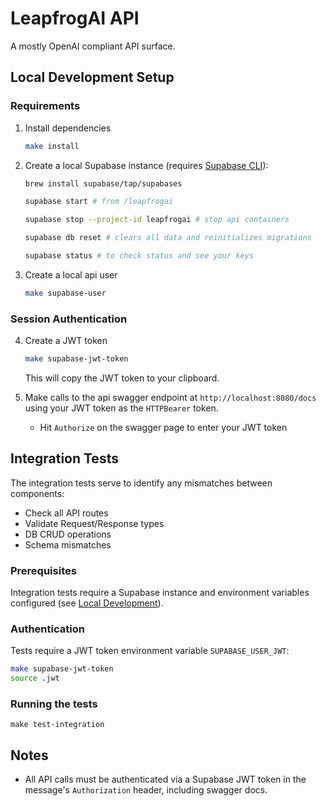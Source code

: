 # LeapfrogAI API

A mostly OpenAI compliant API surface.

## Local Development Setup

### Requirements

1. Install dependencies
    ```bash
    make install
    ```

2. Create a local Supabase instance (requires [Supabase CLI](https://supabase.com/docs/guides/cli/getting-started)):
    ```bash
    brew install supabase/tap/supabases

    supabase start # from /leapfrogai

    supabase stop --project-id leapfrogai # stop api containers

    supabase db reset # clears all data and reinitializes migrations

    supabase status # to check status and see your keys
    ```

3. Create a local api user
    ```bash
    make supabase-user
    ```

### Session Authentication

4. Create a JWT token
    ```bash
    make supabase-jwt-token
    ```
    This will copy the JWT token to your clipboard.


5. Make calls to the api swagger endpoint at `http://localhost:8080/docs` using your JWT token as the `HTTPBearer` token. 
   * Hit `Authorize` on the swagger page to enter your JWT token

## Integration Tests

The integration tests serve to identify any mismatches between components:

- Check all API routes
- Validate Request/Response types
- DB CRUD operations
- Schema mismatches

### Prerequisites

Integration tests require a Supabase instance and environment variables configured (see [Local Development](#local-development)).

### Authentication
Tests require a JWT token environment variable `SUPABASE_USER_JWT`:

``` bash
make supabase-jwt-token
source .jwt
```
### Running the tests
```
make test-integration
```

## Notes

* All API calls must be authenticated via a Supabase JWT token in the message's `Authorization` header, including swagger docs.
